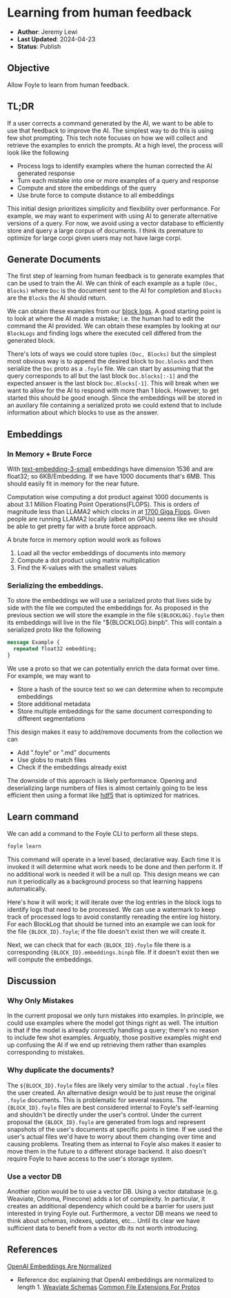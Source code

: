 # Learning from human feedback

* **Author**: Jeremy Lewi
* **Last Updated**: 2024-04-23
* **Status**: Publish

## Objective

Allow Foyle to learn from human feedback.

## TL;DR

If a user corrects a command generated by the AI, we want to be able to use that feedback to improve the AI.
The simplest way to do this is using few shot prompting. This tech note focuses on how we will collect and retrieve
the examples to enrich the prompts. At a high level, the process will look like the following

- Process logs to identify examples where the human corrected the AI generated response
- Turn each mistake into one or more examples of a query and response
- Compute and store the embeddings of the query
- Use brute force to compute distance to all embeddings

This initial design prioritizes simplicity and flexibility over performance. For example, we may want to
experiment with using AI to generate alternative versions of a query. For now, we avoid using a vector database
to efficiently store and query a large corpus of documents. I think its premature to optimize for large corpi
given users may not have large corpi.

## Generate Documents

The first step of learning from human feedback is to generate examples that can be used to train the AI. We can
think of each example as a tuple `(Doc, Blocks)` where `Doc` is the document sent to the AI for completion and 
`Blocks` are the `Blocks` the AI should return.

We can obtain these examples from our [block logs](tn001_logging.md). A good starting point is to look
at where the AI made a mistake; i.e. the human had to edit the command the AI provided. We can obtain these
examples by looking at our `BlockLogs` and finding logs where the executed cell differed from the generated block.

There's lots of ways we could store tuples `(Doc, Blocks)` but the simplest most obvious way is to append the desired
block to `Doc.blocks` and then serialize the `Doc` proto as a `.foyle` file. We can start by assuming that the query
corresponds to all but the last block `Doc.blocks[:-1]` and the expected answer is the last block `Doc.Blocks[-1]`.
This will break when we want to allow for the AI to respond with more than 1 block. However, to get started this
should be good enough. Since the embeddings will be stored in an auxilary file containing a serialized proto we
could extend that to include information about which blocks to use as the answer.

## Embeddings

### In Memory + Brute Force

With [text-embedding-3-small](https://platform.openai.com/docs/guides/embeddings/what-are-embeddings) embeddings
have dimension 1536 and are float32; so 6KB/Embedding. If we have 1000 documents that's 6MB. 
This should easily fit in memory for the near future.

Computation wise computing a dot product against 1000 documents is about 3.1 Million Floating Point Operations(FLOPS).
This is orders of magnitude less than LLAMA2 which clocks in at [1700 Giga Flops](https://github.com/MrYxJ/calculate-flops.pytorch).
Given people are running LLAMA2 locally (albeit on GPUs) seems like we should be able to get pretty far with
a brute force approach.

A brute force in memory option would work as follows

1. Load all the vector embeddings of documents into memory
2. Compute a dot product using matrix multiplication
3. Find the K-values with the smallest values

### Serializing the embeddings.

To store the embeddings we will use a serialized proto that lives side by side with the file we computed the embeddings
for. As proposed in the previous section we will store the example in the file `${BLOCKLOG}.foyle` then its embeddings will live in the file
"${BLOCKLOG}.binpb". This will contain a serialized proto like the following

```proto
message Example {
  repeated float32 embedding; 
}
```

We use a proto so that we can potentially enrich the data format over time. For example, we may want to

* Store a hash of the source text so we can determine when to recompute embeddings
* Store additional metadata
* Store multiple embeddings for the same document corresponding to different segmentations

This design makes it easy to add/remove documents from the collection we can

* Add ".foyle" or ".md" documents
* Use globs to match files
* Check if the embeddings already exist

The downside of this approach is likely performance. Opening and deserializing large numbers of files is almost
certainly going to be less efficient then using a format like [hdf5](https://www.hdfgroup.org/solutions/hdf5/)
that is optimized for matrices. 

## Learn command

We can add a command to the Foyle CLI to perform all these steps. 

```bash
foyle learn
```

This command will operate in a level based, declarative way. Each time it is invoked it will determine what work
needs to be done and then perform it. If no additional work is needed it will be a null op. This design means we
can run it periodically as a background process so that learning happens automatically.

Here's how it will work; it will iterate over the log entries in the block logs to identify logs that need to
be processed. We can use a watermark to keep track of processed logs to avoid constantly rereading the entire log
history. For each BlockLog that should be turned into an example we can look for the file `{BLOCK_ID}.foyle`;
if the file doesn't exist then we will create it.  

Next, we can check that for each `{BLOCK_ID}.foyle` file there is a corresponding `{BLOCK_ID}.embeddings.binpb` 
file. If it doesn't exist then we will compute the embeddings. 

## Discussion

### Why Only Mistakes

In the current proposal we only turn mistakes into examples. In principle, we could use examples where the model
got things right as well. The intuition is that if the model is already correctly handling a query; there's no reason
to include few shot examples. Arguably, those positive examples might end up confusing the AI if we end up retrieving
them rather than examples corresponding to mistakes.

### Why duplicate the documents?

The `${BLOCK_ID}.foyle` files are likely very similar to the actual `.foyle` files the user created. An alternative
design would be to just reuse the original `.foyle` documents. This is problematic for several reasons. 
The `{BLOCK_ID}.foyle` files are best considered internal to Foyle's self-learning and shouldn't be directly under
the user's control. Under the current proposal the `{BLOCK_ID}.foyle` are generated from logs and represent snapshots
of the user's documents at specific points in time. If we used the user's actual files we'd have to worry about
them changing over time and causing problems. Treating them as internal to Foyle also makes it easier to move them
in the future to a different storage backend. It also doesn't require Foyle to have access to the user's storage system.


### Use a vector DB

Another option would be to use a vector DB. Using a vector database (e.g. Weaviate, Chroma, Pinecone) adds a lot of
complexity. In particular, it creates an additional dependency which could be a barrier for users just interested in
trying Foyle out. Furthermore, a vector DB means we need to think about schemas, indexes, updates, etc... Until
its clear we have sufficient data to benefit from a vector db its not worth introducing. 

## References
[OpenAI Embeddings Are Normalized](https://help.openai.com/en/articles/8984345-which-distance-function-should-i-use) 
  * Reference doc explaining that OpenAI embeddings are normalized to length 1. 
[Weaviate Schemas](https://weaviate.io/developers/weaviate/config-refs/schema)
[Common File Extensions For Protos](https://protobuf.dev/programming-guides/techniques/#suffixes)
